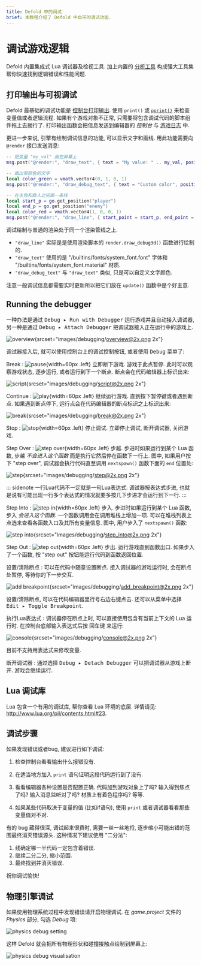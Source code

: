 ```yaml
---
title: Defold 中的调试
brief: 本教程介绍了 Defold 中自带的调试功能.
---
```


# 调试游戏逻辑

Defold 内置集成式 Lua 调试器及检视工具. 加上内置的 [分析工具](/manuals/profiling) 构成强大工具集帮你快速找到逻辑错误和性能问题.

## 打印输出与可视调试

Defold 最基础的调试功能是 [控制台打印输出](http://en.wikipedia.org/wiki/Debugging#Techniques). 使用 `print()` 或 [`pprint()`](/ref/builtins#pprint) 来检查变量值或者逻辑流程. 如果有个游戏对象不正常, 只需要将包含调试代码的脚本组件拖上去就行了. 打印输出函数会把信息发送到编辑器的 *控制台* 与 [游戏日志](/manuals/debugging-game-and-system-logs) 中.

更进一步来说, 引擎有绘制调试信息的功能, 可以显示文字和画线. 用此功能需要向 `@render` 接口发送消息:

```lua
-- 把变量 "my_val" 画在屏幕上
msg.post("@render:", "draw_text", { text = "My value: " .. my_val, position = vmath.vector3(200, 200, 0) })

-- 画出带颜色的文字
local color_green = vmath.vector4(0, 1, 0, 1)
msg.post("@render:", "draw_debug_text", { text = "Custom color", position = vmath.vector3(200, 180, 0), color = color_green })

-- 在主角和敌人之间画一条线
local start_p = go.get_position("player")
local end_p = go.get_position("enemy")
local color_red = vmath.vector4(1, 0, 0, 1)
msg.post("@render:", "draw_line", { start_point = start_p, end_point = end_p, color = color_red })
```

调试绘制与普通的渲染处于同一个渲染管线之上.

* `"draw_line"` 实际是是使用渲染脚本的 `render.draw_debug3d()` 函数进行绘制的.
* `"draw_text"` 使用的是 "/builtins/fonts/system_font.font" 字体和 "/builtins/fonts/system_font.material" 材质.
* `"draw_debug_text"` 与 `"draw_text"` 类似, 只是可以自定义文字颜色.

注意一般调试信息都需要实时更新所以把它们放在 `update()` 函数中是个好主意.

## Running the debugger

一种办法是通过 <kbd>Debug ▸ Run with Debugger</kbd> 运行游戏并且自动接入调试器, 另一种是通过 <kbd>Debug ▸ Attach Debugger</kbd> 把调试器接入正在运行中的游戏上.

![overview](images/debugging/overview.png){srcset="images/debugging/overview@2x.png 2x"}

调试器接入后, 就可以使用控制台上的调试控制按钮, 或者使用 <kbd>Debug</kbd> 菜单了:

Break
: ![pause](images/debugging/pause.svg){width=60px .left}
  立即断下游戏. 游戏于此点暂停. 此时可以观察游戏状态, 逐步运行, 或者运行到下一个断点. 断点会在代码编辑器上标识出来:

  ![script](images/debugging/script.png){srcset="images/debugging/script@2x.png 2x"}

Continue
: ![play](images/debugging/play.svg){width=60px .left}
  继续运行游戏. 直到按下暂停键或者遇到断点. 如果遇到断点停下, 运行点会在代码编辑器的断点标识之上标识出来:

  ![break](images/debugging/break.png){srcset="images/debugging/break@2x.png 2x"}

Stop
: ![stop](images/debugging/stop.svg){width=60px .left}
  停止调试. 立即停止调试, 断开调试器, 关闭游戏.

Step Over
: ![step over](images/debugging/step_over.svg){width=60px .left}
  步越. 步进时如果运行到某个 Lua 函数, 步越 _不会进入这个函数_ 而是执行它然后停在函数下一行上. 图中, 如果用户按下 "step over", 调试器会执行代码直至调用 `nextspawn()` 函数下面的 `end` 位置处:

  ![step](images/debugging/step.png){srcset="images/debugging/step@2x.png 2x"}

::: sidenote
一行Lua代码不一定就是一句Lua表达式. 调试器按表达式步进, 也就是说有可能出现一行多个表达式的情况就要多按几下步进才会运行到下一行.
:::

Step Into
: ![step in](images/debugging/step_in.svg){width=60px .left}
  步入. 步进时如果运行到某个 Lua 函数, 步入 _会进入这个函数_. 一个函数调用会在调用堆栈上增加一项. 可以在堆栈列表上点选来查看各函数入口及其所有变量信息. 图中, 用户步入了 `nextspawn()` 函数:

  ![step into](images/debugging/step_into.png){srcset="images/debugging/step_into@2x.png 2x"}

Step Out
: ![step out](images/debugging/step_out.svg){width=60px .left}
  步出. 运行游戏直到函数出口. 如果步入了一个函数, 按 "step out" 按钮能运行代码到函数返回位置.

设置/清除断点
: 可以在代码中随意设置断点. 接入调试器的游戏运行时, 会在断点处暂停, 等待你的下一步交互.

  ![add breakpoint](images/debugging/add_breakpoint.png){srcset="images/debugging/add_breakpoint@2x.png 2x"}

  设置/清除断点, 可以在代码编辑器里行号右边右键点击. 还可以从菜单中选择 <kbd>Edit ▸ Toggle Breakpoint</kbd>.

执行Lua表达式
: 调试器停在断点上时, 可以直接使用包含有当前上下文的 Lua 运行时. 在控制台底部输入表达式后按 <kbd>回车键</kbd> 来运行:

  ![console](images/debugging/console.png){srcset="images/debugging/console@2x.png 2x"}

  目前不支持用表达式来修改变量.

断开调试器
: 通过选择 <kbd>Debug ▸ Detach Debugger</kbd> 可以把调试器从游戏上断开. 游戏会继续运行.

## Lua 调试库

Lua 包含一个有用的调试库, 帮你查看 Lua 环境的底层. 详情请见: http://www.lua.org/pil/contents.html#23.

## 调试步骤

如果发现错误或者bug, 建议进行如下调试:

1. 检查控制台看看输出什么报错没有.

2. 在适当地方加入 `print` 语句证明这段代码运行到了没有.

3. 看看编辑器各种设置是否配置正确. 代码加到游戏对象上了吗? 输入得到焦点了吗? 输入消息监听对了吗? 材质上有着色程序吗? 等等.

4. 如果某些代码取决于变量的值 (比如if语句), 使用 `print` 或者调试器看看那些变量值对不对.

有的 bug 藏得很深, 调试起来很费时, 需要一丝一丝地捋, 逐步缩小可能出错的范围最终消灭错误源头. 这种情况下建议使用 "二分法":

1. 线确定哪一半代码一定包含着错误.
2. 继续二分二分, 缩小范围.
3. 最终找到并消灭错误.

祝你调试愉快!

## 物理引擎调试

如果使用物理系统过程中发现错误请开启物理调试. 在 *game.project* 文件的 *Physics* 部分, 勾选 *Debug* 项:

![physics debug setting](images/debugging/physics_debug_setting.png)

这样 Defold 就会把所有物理形状和碰撞接触点绘制到屏幕上:

![physics debug visualisation](images/debugging/physics_debug_visualisation.png)
